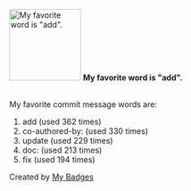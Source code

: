 <img src="https://my-badges.github.io/my-badges/favorite-word.png" alt="My favorite word is &quot;add&quot;." title="My favorite word is &quot;add&quot;." width="128">
<strong>My favorite word is &quot;add&quot;.</strong>
<br><br>

My favorite commit message words are:

1. add (used 362 times)
2. co-authored-by: (used 330 times)
3. update (used 229 times)
4. doc: (used 213 times)
5. fix (used 194 times)


Created by <a href="https://github.com/my-badges/my-badges">My Badges</a>